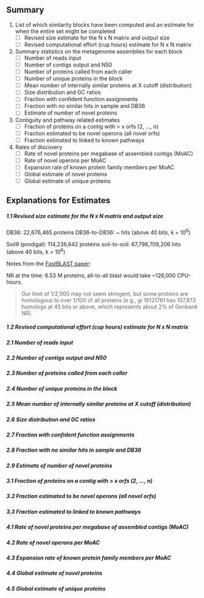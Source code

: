 
## Summary

1. List of which similarity blocks have been computed and an estimate for when the entire set might be completed
   - [ ] Revised size estimate for the N x N matrix and output size
   - [ ] Revised computational effort (cup hours) estimate for N x N matrix

2. Summary statistics on the metagenome assemblies for each block
   - [ ] Number of reads input
   - [ ] Number of contigs output and N50
   - [ ] Number of proteins called from each caller
   - [ ] Number of unique proteins in the block
   - [ ] Mean number of internally similar proteins at X cutoff (distribution)
   - [ ] Size distribution and GC ratios
   - [ ] Fraction with confident function assignments
   - [ ] Fraction with no similar hits in sample and DB36
   - [ ] Estimate of number of novel proteins

3. Contiguity and pathway related estimates
   - [ ] Fraction of proteins on a contig with > x orfs (2, ..., n)
   - [ ] Fraction estimated to be novel operons (all novel orfs)
   - [ ] Fraction estimated to linked to known pathways

4. Rates of discovery
   - [ ] Rate of novel proteins per megabase of assembled contigs (MoAC)
   - [ ] Rate of novel operons per MoAC
   - [ ] Expansion rate of known protein family members per MoAC
   - [ ] Global estimate of novel proteins
   - [ ] Global estimate of unique proteins

## Explanations for Estimates

##### 1.1 Revised size estimate for the N x N matrix and output size

DB36: 22,676,465 proteins
DB36-to-DB36: ~  hits (above 40 bits, k = 10<sup>6</sup>)

Soil9 (prodigal): 114,236,642 proteins
soil-to-soil: 67,798,709,206 hits (above 40 bits, k = 10<sup>6</sup>)

Notes from the [FastBLAST paper](http://www.plosone.org/article/info%3Adoi%2F10.1371%2Fjournal.pone.0003589):

NR at the time: 6.53 M proteins, all-to-all blast would take ~126,000 CPU-hours.

> Our limit of 1/2,000 may not seem stringent, but some proteins are
> homologous to over 1/100 of all proteins (e.g., gi 16121781 has
> 107,873 homologs at 45 bits or above, which represents about 2% of
> Genbank NR).

##### 1.2 Revised computational effort (cup hours) estimate for N x N matrix

##### 2.1 Number of reads input
##### 2.2 Number of contigs output and N50
##### 2.3 Number of proteins called from each caller
##### 2.4 Number of unique proteins in the block
##### 2.5 Mean number of internally similar proteins at X cutoff (distribution)
##### 2.6 Size distribution and GC ratios
##### 2.7 Fraction with confident function assignments
##### 2.8 Fraction with no similar hits in sample and DB36
##### 2.9 Estimate of number of novel proteins

##### 3.1 Fraction of proteins on a contig with > x orfs (2, ..., n)
##### 3.2 Fraction estimated to be novel operons (all novel orfs)
##### 3.3 Fraction estimated to linked to known pathways

##### 4.1 Rate of novel proteins per megabase of assembled contigs (MoAC)
##### 4.2 Rate of novel operons per MoAC
##### 4.3 Expansion rate of known protein family members per MoAC
##### 4.4 Global estimate of novel proteins
##### 4.5 Global estimate of unique proteins
